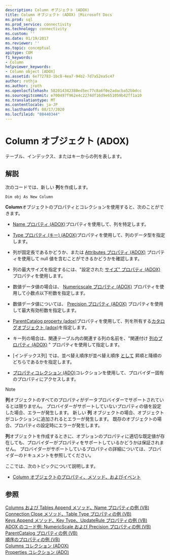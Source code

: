 ```yaml
---
description: Column オブジェクト (ADOX)
title: Column オブジェクト (ADOX) |Microsoft Docs
ms.prod: sql
ms.prod_service: connectivity
ms.technology: connectivity
ms.custom: ''
ms.date: 01/19/2017
ms.reviewer: ''
ms.topic: conceptual
apitype: COM
f1_keywords:
- Column
helpviewer_keywords:
- Column object [ADOX]
ms.assetid: 6e772783-1bc8-4ea7-94b2-7d7a52ea5c47
author: rothja
ms.author: jroth
ms.openlocfilehash: 582014342380ed5ec77c8a6f0e2adacba52bbdcc
ms.sourcegitcommit: e700497f962e4c2274df16d9e651059b42ff1a10
ms.translationtype: MT
ms.contentlocale: ja-JP
ms.lasthandoff: 08/17/2020
ms.locfileid: "88440344"
---
```

# <a name="column-object-adox"></a>Column オブジェクト (ADOX)
テーブル、インデックス、またはキーからの列を表します。  
  
## <a name="remarks"></a>解説  
 次のコードでは、新しい **列**を作成します。  
  
 `Dim obj As New Column`  
  
 **Column**オブジェクトのプロパティとコレクションを使用すると、次のことができます。  
  
-   [Name プロパティ (ADOX)](../../../ado/reference/adox-api/name-property-adox.md)プロパティを使用して、列を特定します。  
  
-   [Type プロパティ (キー) (ADOX)](../../../ado/reference/adox-api/type-property-key-adox.md)プロパティを使用して、列のデータ型を指定します。  
  
-   列が固定長であるかどうか、または [Attributes プロパティ (ADOX)](../../../ado/reference/adox-api/attributes-property-adox.md) プロパティを使用して null 値を含むことができるかどうかを確認します。  
  
-   列の最大サイズを指定するには、"設定された [サイズ" プロパティ (ADOX)](../../../ado/reference/adox-api/definedsize-property-adox.md) プロパティを使用します。  
  
-   数値データ値の場合は、 [Numericscale プロパティ (ADOX)](../../../ado/reference/adox-api/numericscale-property-adox.md) プロパティを使用して小数点以下桁数を指定します。  
  
-   数値データ値については、 [Precision プロパティ (ADOX)](../../../ado/reference/adox-api/precision-property-adox.md) プロパティを使用して最大有効桁数を指定します。  
  
-   [ParentCatalog property (adox)](../../../ado/reference/adox-api/parentcatalog-property-adox.md)プロパティを使用して、列を所有する[カタログオブジェクト (adox)](../../../ado/reference/adox-api/catalog-object-adox.md)を指定します。  
  
-   キー列の場合は、関連テーブル内の関連する列の名前を、"関連付け [列のプロパティ (ADOX)](../../../ado/reference/adox-api/relatedcolumn-property-adox.md) " プロパティを使用して指定します。  
  
-   [インデックス列] では、並べ替え順序が並べ替え順序 [として](../../../ado/reference/adox-api/sortorder-property-adox.md) 昇順と降順のどちらであるかを指定します。  
  
-   [プロパティコレクション (ADO)](../../../ado/reference/ado-api/properties-collection-ado.md)コレクションを使用して、プロバイダー固有のプロパティにアクセスします。  
  
> [!NOTE]
>  **列**オブジェクトのすべてのプロパティがデータプロバイダーでサポートされているとは限りません。 プロバイダーがサポートしていないプロパティの値を設定した場合、エラーが発生します。 新しい **列** オブジェクトの場合、オブジェクトがコレクションに追加されるとエラーが発生します。 既存のオブジェクトの場合、プロパティの設定時にエラーが発生します。  
>   
>  **列**オブジェクトを作成するときに、オプションのプロパティに適切な既定値が存在しても、プロバイダーがプロパティをサポートしているかどうかは保証されません。 プロバイダーがサポートしているプロパティの詳細については、プロバイダーのドキュメントを参照してください。  
  
 ここでは、次のトピックについて説明します。  
  
-   [Column オブジェクトのプロパティ、メソッド、およびイベント](../../../ado/reference/adox-api/column-object-properties-methods-and-events.md)  
  
## <a name="see-also"></a>参照  
 [Columns および Tables Append メソッド、Name プロパティの例 (VB)](../../../ado/reference/adox-api/columns-and-tables-append-methods-name-property-example-vb.md)   
 [Connection Close メソッド、Table Type プロパティの例 (VB)](../../../ado/reference/adox-api/connection-close-method-table-type-property-example-vb.md)   
 [Keys Append メソッド、Key Type、UpdateRule プロパティの例 (VB)](../../../ado/reference/adox-api/keys-append-method-key-type-relatedcolumn-relatedtable-example-vb.md)   
 [ADOX のコード例: NumericScale および Precision プロパティの例 (VB)](../../../ado/reference/adox-api/adox-code-example-numericscale-and-precision-properties-example-vb.md)   
 [ParentCatalog プロパティの例 (VB)](../../../ado/reference/adox-api/parentcatalog-property-example-vb.md)   
 [順序のプロパティの例 (VB)](../../../ado/reference/adox-api/sortorder-property-example-vb.md)   
 [Columns コレクション (ADOX)](../../../ado/reference/adox-api/columns-collection-adox.md)   
 [Properties コレクション (ADO)](../../../ado/reference/ado-api/properties-collection-ado.md)
